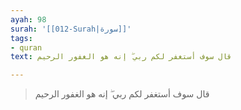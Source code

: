```yaml
---
ayah: 98
surah: '[[012-Surah|سورة]]'
tags:
- quran
text: قال سوف أستغفر لكم ربي ۖ إنه هو الغفور الرحيم

---
```

> قال سوف أستغفر لكم ربي ۖ إنه هو الغفور الرحيم
